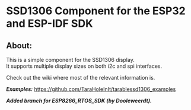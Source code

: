 <!---
 Copyright (c) 2017 Tara Keeling
 
 This software is released under the MIT License.
 https://opensource.org/licenses/MIT
-->

# SSD1306 Component for the ESP32 and ESP-IDF SDK

## About:  
This is a simple component for the SSD1306 display.  
It supports multiple display sizes on both i2c and spi interfaces.  
  
Check out the wiki where most of the relevant information is.

***Examples:*** https://github.com/TaraHoleInIt/tarablessd1306_examples

***Added branch for ESP8266_RTOS_SDK (by Dooleweerdt).***
